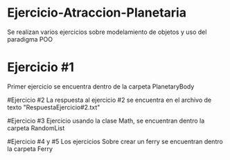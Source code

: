 # Ejercicio-Atraccion-Planetaria
Se realizan varios ejercicios sobre modelamiento de objetos y uso del paradigma POO

# Ejercicio #1 
Primer ejercicio se encuentra dentro de la carpeta PlanetaryBody

#Ejercicio #2
La respuesta al ejercicio #2 se encuentra en el archivo de texto "RespuestaEjercicio#2.txt"


#Ejercicio #3
Ejercicio usando la clase Math, se encuentran dentro la carpeta RandomList

#Ejercicio #4 y #5
Los ejercicios Sobre crear un ferry se encuentran dentro la carpeta Ferry
